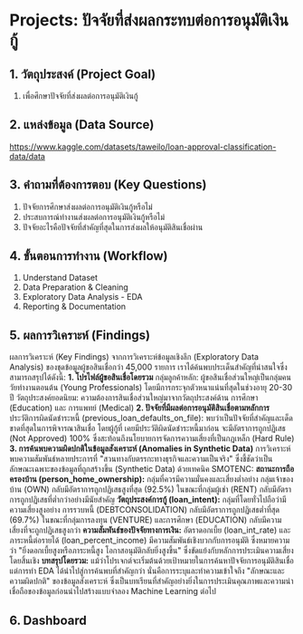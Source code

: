 # Projects: ปัจจัยที่ส่งผลกระทบต่อการอนุมัติเงินกู้

## 1. วัตถุประสงค์ (Project Goal)
1. เพื่อศึกษาปัจจัยที่ส่งผลต่อการอนุมัติเงินกู้

## 2. แหล่งข้อมูล (Data Source)
https://www.kaggle.com/datasets/taweilo/loan-approval-classification-data/data

## 3. คำถามที่ต้องการตอบ (Key Questions)
1. ปัจจัยการศึกษาส่งผลต่อการอนุมัติเงินกู้หรือไม่
2. ประสบการณ์ทำงานส่งผลต่อการอนุมัติเงินกู้หรือไม่
3. ปัจจัยอะไรคือปัจจัยที่สำคัญที่สุดในการส่งผลให้อนุมัติสินเชื่อผ่าน

## 4. ขั้นตอนการทำงาน (Workflow)
1. Understand Dataset
2. Data Preparation & Cleaning
3. Exploratory Data Analysis - EDA
4. Reporting & Documentation

## 5. ผลการวิเคราะห์ (Findings)
ผลการวิเคราะห์ (Key Findings)
จากการวิเคราะห์ข้อมูลเชิงลึก (Exploratory Data Analysis) ของชุดข้อมูลผู้ขอสินเชื่อกว่า 45,000 รายการ เราได้ค้นพบประเด็นสำคัญที่น่าสนใจซึ่งสามารถสรุปได้ดังนี้:
**1. โปรไฟล์ผู้ขอสินเชื่อโดยรวม**
กลุ่มลูกค้าหลัก: ผู้ขอสินเชื่อส่วนใหญ่เป็นกลุ่มคนวัยทำงานตอนต้น (Young Professionals) โดยมีการกระจุกตัวหนาแน่นที่สุดในช่วงอายุ 20-30 ปี
วัตถุประสงค์ยอดนิยม: ความต้องการสินเชื่อส่วนใหญ่มาจากวัตถุประสงค์ด้าน การศึกษา (Education) และ การแพทย์ (Medical)
**2. ปัจจัยที่มีผลต่อการอนุมัติสินเชื่อตามหลักการ**
ประวัติการผิดนัดชำระหนี้ (previous_loan_defaults_on_file):
พบว่าเป็นปัจจัยที่สำคัญและเด็ดขาดที่สุดในการพิจารณาสินเชื่อ โดยผู้กู้ที่ เคยมีประวัติผิดนัดชำระหนี้มาก่อน จะมีอัตราการถูกปฏิเสธ (Not Approved) 100% ซึ่งสะท้อนถึงนโยบายการจัดการความเสี่ยงที่เป็นกฎเหล็ก (Hard Rule)
**3. การค้นพบความผิดปกติในข้อมูลสังเคราะห์ (Anomalies in Synthetic Data)**
การวิเคราะห์พบความสัมพันธ์หลายประการที่ "สวนทางกับตรรกะทางธุรกิจและความเป็นจริง" ซึ่งชี้ชัดว่าเป็นลักษณะเฉพาะของข้อมูลที่ถูกสร้างขึ้น (Synthetic Data) ด้วยเทคนิค SMOTENC:
**สถานะการถือครองบ้าน (person_home_ownership):**
กลุ่มที่ควรมีความมั่นคงและเสี่ยงต่ำอย่าง กลุ่มเจ้าของบ้าน (OWN) กลับมีอัตราการถูกปฏิเสธสูงที่สุด (92.5%) ในขณะที่กลุ่มผู้เช่า (RENT) กลับมีอัตราการถูกปฏิเสธที่ต่ำกว่าอย่างมีนัยสำคัญ
**วัตถุประสงค์การกู้ (loan_intent):**
กลุ่มที่โดยทั่วไปถือว่ามีความเสี่ยงสูงอย่าง การรวบหนี้ (DEBTCONSOLIDATION) กลับมีอัตราการถูกปฏิเสธต่ำที่สุด (69.7%) ในขณะที่กลุ่มการลงทุน (VENTURE) และการศึกษา (EDUCATION) กลับมีความเสี่ยงที่จะถูกปฏิเสธสูงกว่า
**ความสัมพันธ์ของปัจจัยทางการเงิน:**
อัตราดอกเบี้ย (loan_int_rate) และ ภาระหนี้ต่อรายได้ (loan_percent_income) มีความสัมพันธ์เชิงบวกกับการอนุมัติ ซึ่งหมายความว่า "ยิ่งดอกเบี้ยสูงหรือภาระหนี้สูง โอกาสอนุมัติกลับยิ่งสูงขึ้น" ซึ่งขัดแย้งกับหลักการประเมินความเสี่ยงโดยสิ้นเชิง
**บทสรุปโดยรวม:**
แม้ว่าโปรเจกต์จะเริ่มต้นด้วยเป้าหมายในการค้นหาปัจจัยการอนุมัติสินเชื่อ แต่การทำ EDA ได้นำไปสู่การค้นพบที่สำคัญกว่า นั่นคือการระบุและทำความเข้าใจถึง "ลักษณะและความผิดปกติ" ของข้อมูลสังเคราะห์ ซึ่งเป็นบทเรียนที่สำคัญอย่างยิ่งในการประเมินคุณภาพและความน่าเชื่อถือของข้อมูลก่อนนำไปสร้างแบบจำลอง Machine Learning ต่อไป


## 6. Dashboard
